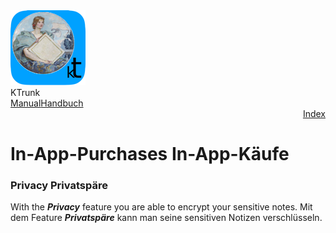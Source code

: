 <div class="logoRow">
  <div class="logoColumn logoColumnLeft">
    <img src="./../logo120.png">
  </div>
  <div class="logoColumn logoColumnRight">
    <div class="vCentered">
      <div class="logoTitle">KTrunk</div>
      <div class="logoTitle"><a href="./../Manual.html"><span class="en">Manual</span><span class="de">Handbuch</span></a></div>
      <div class="logoDescription" style="text-align: right;"><a href="Index.html">Index</a></div>
    </div>
  </div>
</div>
<h1>
  <span class="en">In-App-Purchases</span>
  <span class="de">In-App-Käufe</span>
</h1>

<h3>
  <span class="en">Privacy</span>
  <span class="de">Privatspäre</span>
</h3>
<p>
  <span class="en">With the <b><i>Privacy</i></b> feature you are able to encrypt your sensitive notes.</span>
  <span class="de">Mit dem Feature <b><i>Privatspäre</i></b> kann man seine sensitiven Notizen verschlüsseln.</span>
</p>
